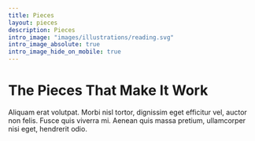 ```yaml
---
title: Pieces
layout: pieces
description: Pieces
intro_image: "images/illustrations/reading.svg"
intro_image_absolute: true
intro_image_hide_on_mobile: true
---
```


# The Pieces That Make It Work

Aliquam erat volutpat. Morbi nisl tortor, dignissim eget efficitur vel, auctor non felis. Fusce quis viverra mi. Aenean quis massa pretium, ullamcorper nisi eget, hendrerit odio.
